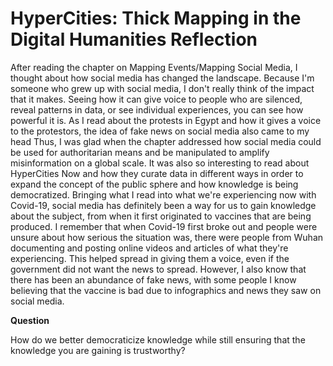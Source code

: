 # HyperCities: Thick Mapping in the Digital Humanities Reflection

After reading the chapter on Mapping Events/Mapping Social Media, I thought about how social media has changed the landscape. Because I'm someone who grew up with social media, I don't really think of the impact that it makes. Seeing how it can give voice to people who are silenced, reveal patterns in data, or see individual experiences, you can see how powerful it is. As I read about the protests in Egypt and how it gives a voice to the protestors, the idea of fake news on social media also came to my head Thus, I was glad when the chapter addressed how social media could be used for authoritarian means and be manipulated to amplify misinformation on a global scale. It was also so interesting to read about HyperCities Now and how they curate data in different ways in order to expand the concept of the public sphere and how knowledge is being democratized. Bringing what I read into what we're experiencing now with Covid-19, social media has definitely been a way for us to gain knowledge about the subject, from when it first originated to vaccines that are being produced. I remember that when Covid-19 first broke out and people were unsure about how serious the situation was, there were people from Wuhan documenting and posting online videos and articles of what they're experiencing. This helped spread in giving them a voice, even if the government did not want the news to spread. However, I also know that there has been an abundance of fake news, with some people I know believing that the vaccine is bad due to infographics and news they saw on social media.

**Question**

How do we better democraticize knowledge while still ensuring that the knowledge you are gaining is trustworthy?
